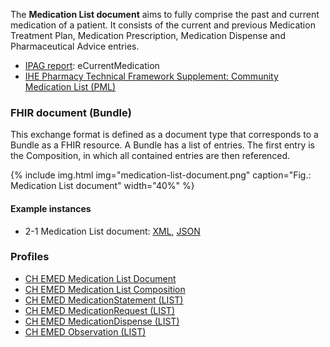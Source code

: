 The **Medication List document** aims to fully comprise the past and current medication of a patient. It consists of the current and previous Medication Treatment Plan, Medication Prescription, Medication Dispense and Pharmaceutical Advice entries.

* [IPAG report](https://www.e-health-suisse.ch/fileadmin/user_upload/Dokumente/2017/D/170607_Bericht_eMedikation_IPAG.pdf): eCurrentMedication
* [IHE Pharmacy Technical Framework Supplement: Community Medication List (PML)](https://www.ihe.net/uploadedFiles/Documents/Pharmacy/IHE_Pharmacy_Suppl_PML.pdf)


### FHIR document (Bundle)
This exchange format is defined as a document type that corresponds to a Bundle as a FHIR resource. A Bundle has a list of entries. The first entry is the Composition, in which all contained entries are then referenced.

{% include img.html img="medication-list-document.png" caption="Fig.: Medication List document" width="40%" %}

#### Example instances
* 2-1 Medication List document: [XML](Bundle-2-1-MedicationList.xml.html), [JSON](Bundle-2-1-MedicationList.json.html)

### Profiles
* [CH EMED Medication List Document](StructureDefinition-ch-emed-document-medicationlist.html)
* [CH EMED Medication List Composition](StructureDefinition-ch-emed-composition-medicationlist.html)
* [CH EMED MedicationStatement (LIST)](StructureDefinition-ch-emed-medicationstatement-list.html)
* [CH EMED MedicationRequest (LIST)](StructureDefinition-ch-emed-medicationrequest-list.html)
* [CH EMED MedicationDispense (LIST)](StructureDefinition-ch-emed-medicationdispense-list.html)
* [CH EMED Observation (LIST)](StructureDefinition-ch-emed-observation-list.html)
